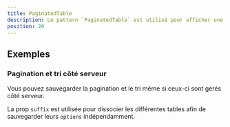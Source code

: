 ```yaml
---
title: PaginatedTable
description: Le pattern `PaginatedTable` est utilisé pour afficher une `VDataTable` avec une pagination persistante.
position: 20
---
```


<doc-tabs light>

<doc-tab-item label="Utilisation">

<doc-example file="paginated-table/usage"></doc-example>

## Exemples

### Pagination et tri côté serveur

Vous pouvez sauvegarder la pagination et le tri même si ceux-ci sont gérés côté serveur.

<doc-alert type="info">

La prop `suffix` est utilisée pour dissocier les différentes tables afin de sauvegarder leurs `options` indépendamment.

</doc-alert>

<doc-example file="paginated-table/api"></doc-example>

</doc-tab-item>

<doc-tab-item label="API">
<doc-api name="paginated-table"></doc-api>
</doc-tab-item>

</doc-tabs>

